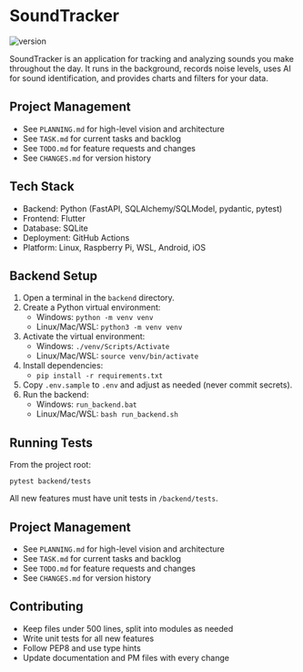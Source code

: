 # SoundTracker

![version](https://img.shields.io/badge/version-0.2.0-blue)

SoundTracker is an application for tracking and analyzing sounds you make throughout the day. It runs in the background, records noise levels, uses AI for sound identification, and provides charts and filters for your data.

## Project Management
- See `PLANNING.md` for high-level vision and architecture
- See `TASK.md` for current tasks and backlog
- See `TODO.md` for feature requests and changes
- See `CHANGES.md` for version history

## Tech Stack
- Backend: Python (FastAPI, SQLAlchemy/SQLModel, pydantic, pytest)
- Frontend: Flutter
- Database: SQLite
- Deployment: GitHub Actions
- Platform: Linux, Raspberry Pi, WSL, Android, iOS

## Backend Setup

1. Open a terminal in the `backend` directory.
2. Create a Python virtual environment:
   - Windows: `python -m venv venv`
   - Linux/Mac/WSL: `python3 -m venv venv`
3. Activate the virtual environment:
   - Windows: `./venv/Scripts/Activate`
   - Linux/Mac/WSL: `source venv/bin/activate`
4. Install dependencies:
   - `pip install -r requirements.txt`
5. Copy `.env.sample` to `.env` and adjust as needed (never commit secrets).
6. Run the backend:
   - Windows: `run_backend.bat`
   - Linux/Mac/WSL: `bash run_backend.sh`

## Running Tests

From the project root:
```
pytest backend/tests
```

All new features must have unit tests in `/backend/tests`.

## Project Management
- See `PLANNING.md` for high-level vision and architecture
- See `TASK.md` for current tasks and backlog
- See `TODO.md` for feature requests and changes
- See `CHANGES.md` for version history

## Contributing
- Keep files under 500 lines, split into modules as needed
- Write unit tests for all new features
- Follow PEP8 and use type hints
- Update documentation and PM files with every change
